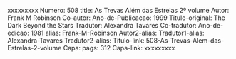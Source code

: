 xxxxxxxxx
Numero: 508
title: As Trevas Além das Estrelas 2º volume
Autor: Frank M Robinson
Co-autor: 
Ano-de-Publicacao: 1999
Titulo-original: The Dark Beyond the Stars
Tradutor: Alexandra Tavares
Co-tradutor: 
Ano-de-edicao: 1981
alias: Frank-M-Robinson
Autor2-alias: 
Tradutor1-alias: Alexandra-Tavares
Tradutor2-alias: 
Titulo-link: 508-As-Trevas-Alem-das-Estrelas-2-volume
Capa: 
pags: 312
Capa-link: 
xxxxxxxxx